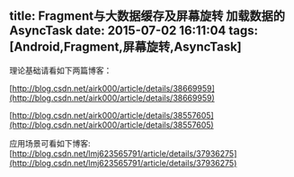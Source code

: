 title: Fragment与大数据缓存及屏幕旋转 加载数据的AsyncTask
date: 2015-07-02 16:11:04
tags: [Android,Fragment,屏幕旋转,AsyncTask]
---
理论基础请看如下两篇博客：

[http://blog.csdn.net/airk000/article/details/38669959](http://blog.csdn.net/airk000/article/details/38669959)

[http://blog.csdn.net/airk000/article/details/38557605](http://blog.csdn.net/airk000/article/details/38557605)

应用场景可看如下博客:
[http://blog.csdn.net/lmj623565791/article/details/37936275](http://blog.csdn.net/lmj623565791/article/details/37936275)
